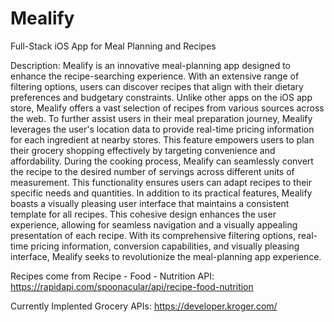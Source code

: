 # Mealify
Full-Stack iOS App for Meal Planning and Recipes

Description: Mealify is an innovative meal-planning app designed to enhance the recipe-searching experience. With an extensive range of filtering options, users can discover recipes that align with their dietary preferences and budgetary constraints. Unlike other apps on the iOS app store, Mealify offers a vast selection of recipes from various sources across the web. To further assist users in their meal preparation journey, Mealify leverages the user's location data to provide real-time pricing information for each ingredient at nearby stores. This feature empowers users to plan their grocery shopping effectively by targeting convenience and affordability. During the cooking process, Mealify can seamlessly convert the recipe to the desired number of servings across different units of measurement. This functionality ensures users can adapt recipes to their specific needs and quantities. In addition to its practical features, Mealify boasts a visually pleasing user interface that maintains a consistent template for all recipes. This cohesive design enhances the user experience, allowing for seamless navigation and a visually appealing presentation of each recipe. With its comprehensive filtering options, real-time pricing information, conversion capabilities, and visually pleasing interface, Mealify seeks to revolutionize the meal-planning app experience.

Recipes come from Recipe - Food - Nutrition API: https://rapidapi.com/spoonacular/api/recipe-food-nutrition 

Currently Implented Grocery APIs:
https://developer.kroger.com/
